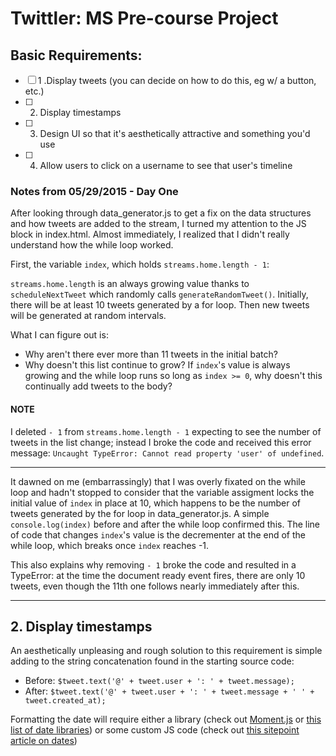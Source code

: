 # Twittler: MS Pre-course Project

## Basic Requirements:
- [ ] 1 .Display tweets (you can decide on how to do this, eg w/ a button, etc.)
- [ ] 2. Display timestamps
- [ ] 3. Design UI so that it's aesthetically attractive and something you'd use 
- [ ] 4. Allow users to click on a username to see that user's timeline


### Notes from 05/29/2015 - Day One
After looking through data_generator.js to get a fix on the data structures and how tweets are added to the stream, I turned my attention to the JS block in index.html. Almost immediately, I realized that I didn't really understand how the while loop worked. 

First, the variable `index`, which holds `streams.home.length - 1`:

`streams.home.length` is an always growing value thanks to `scheduleNextTweet` which randomly calls `generateRandomTweet()`. Initially, there will be at least 10 tweets generated by a for loop. Then new tweets will be generated at random intervals. 

What I can figure out is:
+ Why aren't there ever more than 11 tweets in the initial batch?
+ Why doesn't this list continue to grow? If `index`'s value is always growing and the while loop runs so long as `index >= 0`, why doesn't this continually add tweets to the body?

#### NOTE
I deleted `- 1` from `streams.home.length - 1` expecting to see the number of tweets in the list change; instead I broke the code and received this error message: `Uncaught TypeError: Cannot read property 'user' of undefined`. 

---
It dawned on me (embarrassingly) that I was overly fixated on the while loop and hadn't stopped to consider that the variable assigment locks the initial value of `index` in place at 10, which happens to be the number of tweets generated by the for loop in data_generator.js. A simple `console.log(index)` before and after the while loop confirmed this. The line of code that changes `index`'s value is the decrementer at the end of the while loop, which breaks once `index` reaches -1.

This also explains why removing `- 1` broke the code and resulted in a TypeError: at the time the document ready event fires, there are only 10 tweets, even though the 11th one follows nearly immediately after this. 

---

## 2. Display timestamps
An aesthetically unpleasing and rough solution to this requirement is simple adding to the string concatenation found in the starting source code:
- Before: `$tweet.text('@' + tweet.user + ': ' + tweet.message);`
- After: `$tweet.text('@' + tweet.user + ': ' + tweet.message + ' ' + tweet.created_at);`

Formatting the date will require either a library (check out [Moment.js](http://momentjs.com/) or [this list of date libraries](http://codegeekz.com/6-javascript-date-libraries-for-developers/)) or some custom JS code (check out [this sitepoint article on dates](http://www.sitepoint.com/beginners-guide-to-javascript-date-and-time/))



